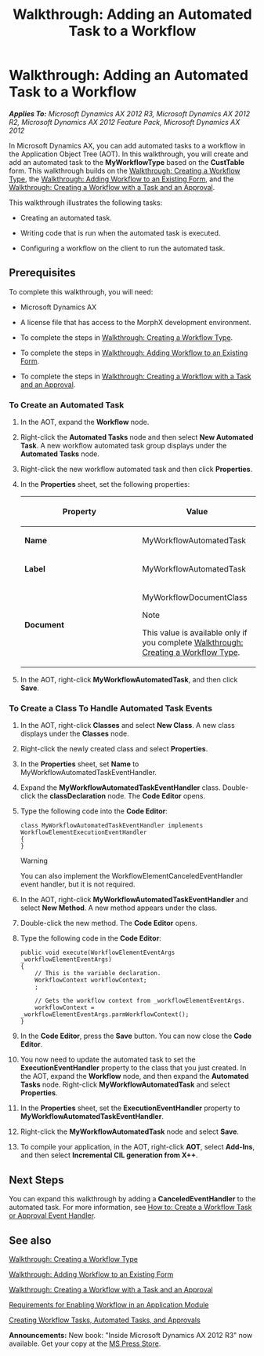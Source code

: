 ﻿---
title: 'Walkthrough: Adding an Automated Task to a Workflow'
TOCTitle: 'Walkthrough: Adding an Automated Task to a Workflow'
ms:assetid: 81e9a94a-7328-4fce-9db6-487e343cfeb8
ms:mtpsurl: https://msdn.microsoft.com/en-us/library/Gg862506(v=AX.60)
ms:contentKeyID: 35246147
ms.date: 05/18/2015
mtps_version: v=AX.60
---

# Walkthrough: Adding an Automated Task to a Workflow 


_**Applies To:** Microsoft Dynamics AX 2012 R3, Microsoft Dynamics AX 2012 R2, Microsoft Dynamics AX 2012 Feature Pack, Microsoft Dynamics AX 2012_

In Microsoft Dynamics AX, you can add automated tasks to a workflow in the Application Object Tree (AOT). In this walkthrough, you will create and add an automated task to the **MyWorkflowType** based on the **CustTable** form. This walkthrough builds on the [Walkthrough: Creating a Workflow Type](walkthrough-creating-a-workflow-type.md), the [Walkthrough: Adding Workflow to an Existing Form](walkthrough-adding-workflow-to-an-existing-form.md), and the [Walkthrough: Creating a Workflow with a Task and an Approval](walkthrough-creating-a-workflow-with-a-task-and-an-approval.md).

This walkthrough illustrates the following tasks:

  - Creating an automated task.

  - Writing code that is run when the automated task is executed.

  - Configuring a workflow on the client to run the automated task.

## Prerequisites

To complete this walkthrough, you will need:

  - Microsoft Dynamics AX

  - A license file that has access to the MorphX development environment.

  - To complete the steps in [Walkthrough: Creating a Workflow Type](walkthrough-creating-a-workflow-type.md).

  - To complete the steps in [Walkthrough: Adding Workflow to an Existing Form](walkthrough-adding-workflow-to-an-existing-form.md).

  - To complete the steps in [Walkthrough: Creating a Workflow with a Task and an Approval](walkthrough-creating-a-workflow-with-a-task-and-an-approval.md).

### To Create an Automated Task

1.  In the AOT, expand the **Workflow** node.

2.  Right-click the **Automated Tasks** node and then select **New Automated Task**. A new workflow automated task group displays under the **Automated Tasks** node.

3.  Right-click the new workflow automated task and then click **Properties**.

4.  In the **Properties** sheet, set the following properties:
    
    <table>
    <colgroup>
    <col style="width: 50%" />
    <col style="width: 50%" />
    </colgroup>
    <thead>
    <tr class="header">
    <th><p>Property</p></th>
    <th><p>Value</p></th>
    </tr>
    </thead>
    <tbody>
    <tr class="odd">
    <td><p><strong>Name</strong></p></td>
    <td><p>MyWorkflowAutomatedTask</p></td>
    </tr>
    <tr class="even">
    <td><p><strong>Label</strong></p></td>
    <td><p>MyWorkflowAutomatedTask</p></td>
    </tr>
    <tr class="odd">
    <td><p><strong>Document</strong></p></td>
    <td><p>MyWorkflowDocumentClass</p>
    
    > [!note]  
    > <P>This value is available only if you complete <a href="walkthrough-creating-a-workflow-type.md">Walkthrough: Creating a Workflow Type</a>.</P>
    
    </td>
    </tr>
    </tbody>
    </table>


5.  In the AOT, right-click **MyWorkflowAutomatedTask**, and then click **Save**.

### To Create a Class To Handle Automated Task Events

1.  In the AOT, right-click **Classes** and select **New Class**. A new class displays under the **Classes** node.

2.  Right-click the newly created class and select **Properties**.

3.  In the **Properties** sheet, set **Name** to MyWorkflowAutomatedTaskEventHandler.

4.  Expand the **MyWorkflowAutomatedTaskEventHandler** class. Double-click the **classDeclaration** node. The **Code Editor** opens.

5.  Type the following code into the **Code Editor**:
    
        class MyWorkflowAutomatedTaskEventHandler implements WorkflowElementExecutionEventHandler
        {
        }
    

    > [!WARNING]
    > <P>You can also implement the WorkflowElementCanceledEventHandler event handler, but it is not required.</P>



6.  In the AOT, right-click **MyWorkflowAutomatedTaskEventHandler** and select **New Method**. A new method appears under the class.

7.  Double-click the new method. The **Code Editor** opens.

8.  Type the following code in the **Code Editor**:
    
        public void execute(WorkflowElementEventArgs _workflowElementEventArgs)
        {
            // This is the variable declaration.
            WorkflowContext workflowContext;
            ;
        
            // Gets the workflow context from _workflowElementEventArgs.
            workflowContext = _workflowElementEventArgs.parmWorkflowContext();
        }

9.  In the **Code Editor**, press the **Save** button. You can now close the **Code Editor**.

10. You now need to update the automated task to set the **ExecutionEventHandler** property to the class that you just created. In the AOT, expand the **Workflow** node, and then expand the **Automated Tasks** node. Right-click **MyWorkflowAutomatedTask** and select **Properties**.

11. In the **Properties** sheet, set the **ExecutionEventHandler** property to **MyWorkflowAutomatedTaskEventHandler**.

12. Right-click the **MyWorkflowAutomatedTask** node and select **Save**.

13. To compile your application, in the AOT, right-click **AOT**, select **Add-Ins**, and then select **Incremental CIL generation from X++**.

## Next Steps

You can expand this walkthrough by adding a **CanceledEventHandler** to the automated task. For more information, see [How to: Create a Workflow Task or Approval Event Handler](how-to-create-a-workflow-task-or-approval-event-handler.md).

## See also

[Walkthrough: Creating a Workflow Type](walkthrough-creating-a-workflow-type.md)

[Walkthrough: Adding Workflow to an Existing Form](walkthrough-adding-workflow-to-an-existing-form.md)

[Walkthrough: Creating a Workflow with a Task and an Approval](walkthrough-creating-a-workflow-with-a-task-and-an-approval.md)

[Requirements for Enabling Workflow in an Application Module](requirements-for-enabling-workflow-in-an-application-module.md)

[Creating Workflow Tasks, Automated Tasks, and Approvals](creating-workflow-tasks-automated-tasks-and-approvals.md)

  
**Announcements:** New book: "Inside Microsoft Dynamics AX 2012 R3" now available. Get your copy at the [MS Press Store](https://www.microsoftpressstore.com/store/inside-microsoft-dynamics-ax-2012-r3-9780735685109).

